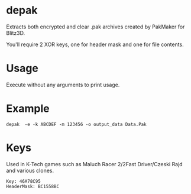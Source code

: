 # depak
Extracts both encrypted and clear .pak archives created by PakMaker for Blitz3D.

You'll require 2 XOR keys, one for header mask and one for file contents.

# Usage
Execute without any arguments to print usage.


# Example

`depak  -e -k ABCDEF -m 123456 -o output_data Data.Pak`


# Keys

Used in K-Tech games such as Maluch Racer 2/2Fast Driver/Czeski Rajd and various clones.

```
Key: 46A78C95
HeaderMask: BC1558BC
```

